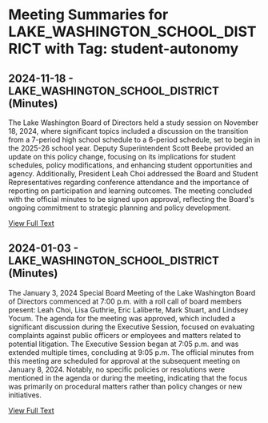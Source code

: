 # Meeting Summaries for LAKE_WASHINGTON_SCHOOL_DISTRICT with Tag: student-autonomy

## 2024-11-18 - LAKE_WASHINGTON_SCHOOL_DISTRICT (Minutes)

The Lake Washington Board of Directors held a study session on November 18, 2024, where significant topics included a discussion on the transition from a 7-period high school schedule to a 6-period schedule, set to begin in the 2025-26 school year. Deputy Superintendent Scott Beebe provided an update on this policy change, focusing on its implications for student schedules, policy modifications, and enhancing student opportunities and agency. Additionally, President Leah Choi addressed the Board and Student Representatives regarding conference attendance and the importance of reporting on participation and learning outcomes. The meeting concluded with the official minutes to be signed upon approval, reflecting the Board's ongoing commitment to strategic planning and policy development.

[View Full Text](https://raw.githubusercontent.com/VoronoiPerspectives/WashingtonStateSchoolBoardExplorer/refs/heads/main/data/countries/usa/states/wa/counties/king/school_boards/lake_washington_school_district/2024/2024-11-18-minutes.txt)

## 2024-01-03 - LAKE_WASHINGTON_SCHOOL_DISTRICT (Minutes)

The January 3, 2024 Special Board Meeting of the Lake Washington Board of Directors commenced at 7:00 p.m. with a roll call of board members present: Leah Choi, Lisa Guthrie, Eric Laliberte, Mark Stuart, and Lindsey Yocum. The agenda for the meeting was approved, which included a significant discussion during the Executive Session, focused on evaluating complaints against public officers or employees and matters related to potential litigation. The Executive Session began at 7:05 p.m. and was extended multiple times, concluding at 9:05 p.m. The official minutes from this meeting are scheduled for approval at the subsequent meeting on January 8, 2024. Notably, no specific policies or resolutions were mentioned in the agenda or during the meeting, indicating that the focus was primarily on procedural matters rather than policy changes or new initiatives.

[View Full Text](https://raw.githubusercontent.com/VoronoiPerspectives/WashingtonStateSchoolBoardExplorer/refs/heads/main/data/countries/usa/states/wa/counties/king/school_boards/lake_washington_school_district/2024/2024-01-03-minutes.txt)

